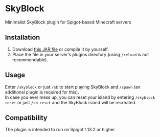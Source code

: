 # SkyBlock
Minimalist SkyBlock plugin for Spigot-based Minecraft servers

## Installation
1. Download [this JAR file](https://github.com/gekkedev/skyblock/releases/latest) or compile it by yourself.
2. Place the file in your server's plugins directory (using `/reload` is not recommendable).

## Usage
Enter `/skyblock` or just `/sb` to start playing SkyBlock and `/spawn` (an additional plugin is required for this).  
In case you ever mess up, you can reset your island by entering `/skyblock reset` or just `/sb reset` and the SkyBlock island will be recreated.

## Compatibility
The plugin is intended to run on Spigot 1.13.2 or higher.
